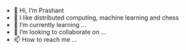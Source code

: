 - 👋 Hi, I’m Prashant
- 👀 I like distributed computing, machine learning and chess
- 🌱 I’m currently learning ...
- 💞️ I’m looking to collaborate on ...
- 📫 How to reach me ...

<!---
fakespy11235/fakespy11235 is a ✨ special ✨ repository because its `README.md` (this file) appears on your GitHub profile.
You can click the Preview link to take a look at your changes.
--->
